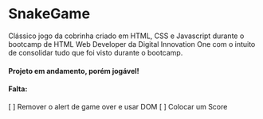 # SnakeGame

Clássico jogo da cobrinha criado em HTML, CSS e Javascript durante o bootcamp de HTML Web Developer da Digital Innovation One com o intuito de consolidar tudo que foi visto durante o bootcamp.

#### Projeto em andamento, porém jogável! 

#### Falta:
[ ] Remover o alert de game over e usar DOM
[ ] Colocar um Score
